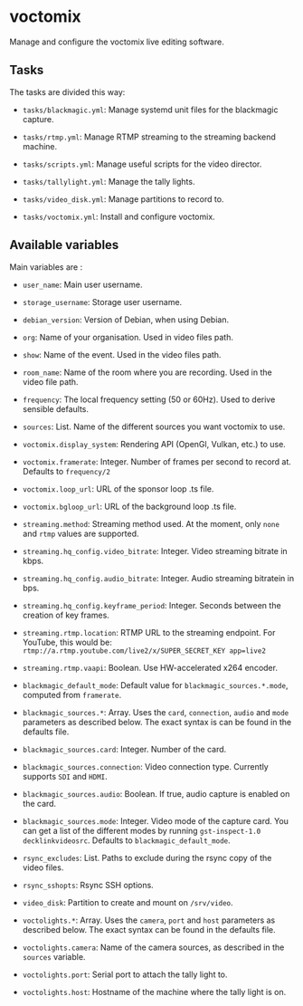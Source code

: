 # voctomix

Manage and configure the voctomix live editing software.

## Tasks

The tasks are divided this way:

* `tasks/blackmagic.yml`: Manage systemd unit files for the blackmagic capture.

* `tasks/rtmp.yml`: Manage RTMP streaming to the streaming backend machine.

* `tasks/scripts.yml`: Manage useful scripts for the video director.

* `tasks/tallylight.yml`: Manage the tally lights.

* `tasks/video_disk.yml`: Manage partitions to record to.

* `tasks/voctomix.yml`: Install and configure voctomix.

## Available variables

Main variables are :

* `user_name`:                           Main user username.

* `storage_username`:                    Storage user username.

* `debian_version`:                      Version of Debian, when using Debian.

* `org`:                                 Name of your organisation. Used in
                                         video files path.

* `show`:                                Name of the event. Used in the video
                                         files path.

* `room_name`:                           Name of the room where you are
                                         recording. Used in the video file path.

* `frequency`:                           The local frequency setting (50 or 60Hz).
                                         Used to derive sensible defaults.

* `sources`:                             List. Name of the different sources you
                                         want voctomix to use.

* `voctomix.display_system`:             Rendering API (OpenGl, Vulkan, etc.) to
                                         use.

* `voctomix.framerate`:                  Integer. Number of frames per second to
                                         record at.  Defaults to `frequency/2`

* `voctomix.loop_url`:                   URL of the sponsor loop .ts file.

* `voctomix.bgloop_url`:                   URL of the background loop .ts file.

* `streaming.method`:                    Streaming method used. At the moment,
                                         only `none` and `rtmp` values are
                                         supported.

* `streaming.hq_config.video_bitrate`:   Integer. Video streaming bitrate in
                                         kbps.

* `streaming.hq_config.audio_bitrate`:   Integer. Audio streaming bitratein in
                                         bps.

* `streaming.hq_config.keyframe_period`: Integer. Seconds between the creation
                                         of key frames.

* `streaming.rtmp.location`:             RTMP URL to the streaming endpoint.
                                         For YouTube, this would be:
                                         `rtmp://a.rtmp.youtube.com/live2/x/SUPER_SECRET_KEY app=live2`

* `streaming.rtmp.vaapi`:                Boolean. Use HW-accelerated x264
                                         encoder.

* `blackmagic_default_mode`:             Default value for `blackmagic_sources.*.mode`,
                                         computed from `framerate`.

* `blackmagic_sources.*`:                Array. Uses the `card`, `connection`,
                                         `audio` and `mode` parameters as
                                         described below. The exact syntax is
                                         can be found in the defaults file.

* `blackmagic_sources.card`:             Integer. Number of the card.

* `blackmagic_sources.connection`:       Video connection type. Currently
                                         supports `SDI` and `HDMI`.

* `blackmagic_sources.audio`:            Boolean. If true, audio capture is
                                         enabled on the card.

* `blackmagic_sources.mode`:             Integer. Video mode of the capture
                                         card. You can get a list of the
                                         different modes by running
                                         `gst-inspect-1.0 decklinkvideosrc`.
                                         Defaults to `blackmagic_default_mode`.

* `rsync_excludes`:                      List. Paths to exclude during the rsync
                                         copy of the video files.

* `rsync_sshopts`:                       Rsync SSH options.

* `video_disk`:                          Partition to create and mount on
                                         `/srv/video`.

* `voctolights.*`:                       Array. Uses the `camera`, `port` and
                                         `host` parameters as described below.
                                         The exact syntax can be found in the
                                         defaults file.

* `voctolights.camera`:                  Name of the camera sources, as
                                         described in the `sources` variable.

* `voctolights.port`:                    Serial port to attach the tally light
                                         to.

* `voctolights.host`:                    Hostname of the machine where the tally
                                         light is on.
